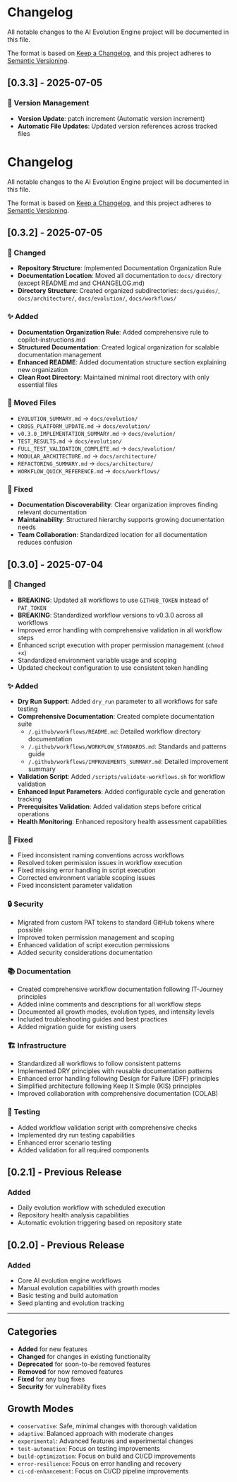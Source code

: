 # Changelog

All notable changes to the AI Evolution Engine project will be documented in this file.

The format is based on [Keep a Changelog](https://keepachangelog.com/en/1.0.0/),
and this project adheres to [Semantic Versioning](https://semver.org/spec/v2.0.0.html).


## [0.3.3] - 2025-07-05

### 🔄 Version Management
- **Version Update**: patch increment (Automatic version increment)
- **Automatic File Updates**: Updated version references across tracked files

# Changelog

All notable changes to the AI Evolution Engine project will be documented in this file.

The format is based on [Keep a Changelog](https://keepachangelog.com/en/1.0.0/),
and this project adheres to [Semantic Versioning](https://semver.org/spec/v2.0.0.html).

## [0.3.2] - 2025-07-05

### 🔧 Changed
- **Repository Structure**: Implemented Documentation Organization Rule
- **Documentation Location**: Moved all documentation to `docs/` directory (except README.md and CHANGELOG.md)
- **Directory Structure**: Created organized subdirectories: `docs/guides/`, `docs/architecture/`, `docs/evolution/`, `docs/workflows/`

### ✨ Added
- **Documentation Organization Rule**: Added comprehensive rule to copilot-instructions.md
- **Structured Documentation**: Created logical organization for scalable documentation management
- **Enhanced README**: Added documentation structure section explaining new organization
- **Clean Root Directory**: Maintained minimal root directory with only essential files

### 📁 Moved Files
- `EVOLUTION_SUMMARY.md` → `docs/evolution/`
- `CROSS_PLATFORM_UPDATE.md` → `docs/evolution/`
- `v0.3.0_IMPLEMENTATION_SUMMARY.md` → `docs/evolution/`
- `TEST_RESULTS.md` → `docs/evolution/`
- `FULL_TEST_VALIDATION_COMPLETE.md` → `docs/evolution/`
- `MODULAR_ARCHITECTURE.md` → `docs/architecture/`
- `REFACTORING_SUMMARY.md` → `docs/architecture/`
- `WORKFLOW_QUICK_REFERENCE.md` → `docs/workflows/`

### 🐛 Fixed
- **Documentation Discoverability**: Clear organization improves finding relevant documentation
- **Maintainability**: Structured hierarchy supports growing documentation needs
- **Team Collaboration**: Standardized location for all documentation reduces confusion

## [0.3.0] - 2025-07-04

### 🔧 Changed
- **BREAKING**: Updated all workflows to use `GITHUB_TOKEN` instead of `PAT_TOKEN`
- **BREAKING**: Standardized workflow versions to v0.3.0 across all workflows
- Improved error handling with comprehensive validation in all workflow steps
- Enhanced script execution with proper permission management (`chmod +x`)
- Standardized environment variable usage and scoping
- Updated checkout configuration to use consistent token handling

### ✨ Added
- **Dry Run Support**: Added `dry_run` parameter to all workflows for safe testing
- **Comprehensive Documentation**: Created complete documentation suite
  - `/.github/workflows/README.md`: Detailed workflow directory documentation
  - `/.github/workflows/WORKFLOW_STANDARDS.md`: Standards and patterns guide
  - `/.github/workflows/IMPROVEMENTS_SUMMARY.md`: Detailed improvement summary
- **Validation Script**: Added `/scripts/validate-workflows.sh` for workflow validation
- **Enhanced Input Parameters**: Added configurable cycle and generation tracking
- **Prerequisites Validation**: Added validation steps before critical operations
- **Health Monitoring**: Enhanced repository health assessment capabilities

### 🐛 Fixed
- Fixed inconsistent naming conventions across workflows
- Resolved token permission issues in workflow execution
- Fixed missing error handling in script execution
- Corrected environment variable scoping issues
- Fixed inconsistent parameter validation

### 🔒 Security
- Migrated from custom PAT tokens to standard GitHub tokens where possible
- Improved token permission management and scoping
- Enhanced validation of script execution permissions
- Added security considerations documentation

### 📚 Documentation
- Created comprehensive workflow documentation following IT-Journey principles
- Added inline comments and descriptions for all workflow steps
- Documented all growth modes, evolution types, and intensity levels
- Included troubleshooting guides and best practices
- Added migration guide for existing users

### 🏗️ Infrastructure
- Standardized all workflows to follow consistent patterns
- Implemented DRY principles with reusable documentation patterns
- Enhanced error handling following Design for Failure (DFF) principles
- Simplified architecture following Keep It Simple (KIS) principles
- Improved collaboration with comprehensive documentation (COLAB)

### 🧪 Testing
- Added workflow validation script with comprehensive checks
- Implemented dry run testing capabilities
- Enhanced error scenario testing
- Added validation for all required components

## [0.2.1] - Previous Release

### Added
- Daily evolution workflow with scheduled execution
- Repository health analysis capabilities
- Automatic evolution triggering based on repository state

## [0.2.0] - Previous Release

### Added
- Core AI evolution engine workflows
- Manual evolution capabilities with growth modes
- Basic testing and build automation
- Seed planting and evolution tracking

---

## Categories

- **Added** for new features
- **Changed** for changes in existing functionality
- **Deprecated** for soon-to-be removed features
- **Removed** for now removed features
- **Fixed** for any bug fixes
- **Security** for vulnerability fixes

## Growth Modes

- `conservative`: Safe, minimal changes with thorough validation
- `adaptive`: Balanced approach with moderate changes
- `experimental`: Advanced features and experimental changes
- `test-automation`: Focus on testing improvements
- `build-optimization`: Focus on build and CI/CD improvements
- `error-resilience`: Focus on error handling and recovery
- `ci-cd-enhancement`: Focus on CI/CD pipeline improvements
